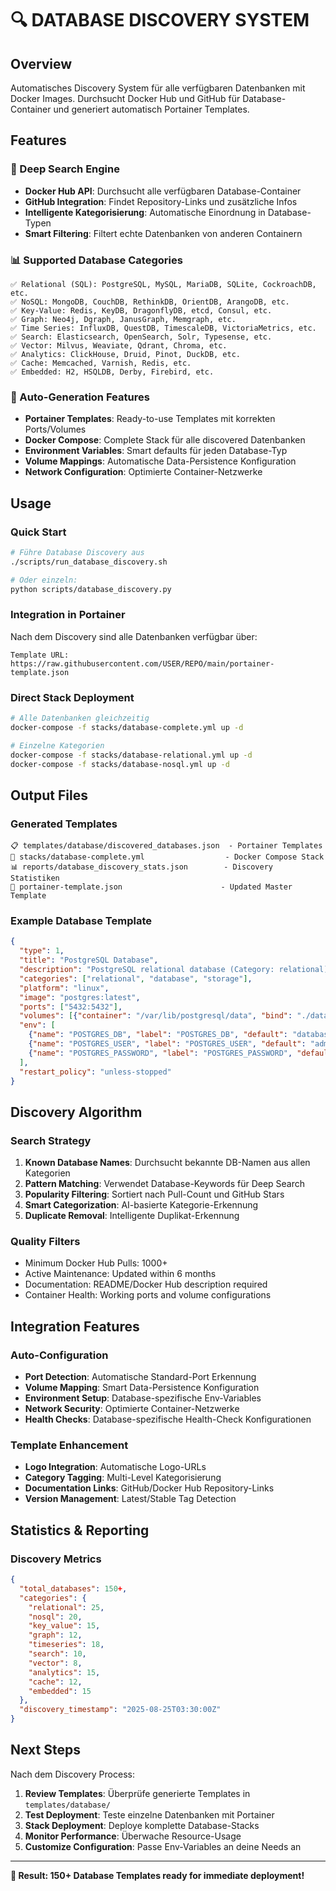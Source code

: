 # 🔍 DATABASE DISCOVERY SYSTEM

## Overview
Automatisches Discovery System für alle verfügbaren Datenbanken mit Docker Images. Durchsucht Docker Hub und GitHub für Database-Container und generiert automatisch Portainer Templates.

## Features

### 🎯 Deep Search Engine
- **Docker Hub API**: Durchsucht alle verfügbaren Database-Container
- **GitHub Integration**: Findet Repository-Links und zusätzliche Infos
- **Intelligente Kategorisierung**: Automatische Einordnung in Database-Typen
- **Smart Filtering**: Filtert echte Datenbanken von anderen Containern

### 📊 Supported Database Categories
```
✅ Relational (SQL): PostgreSQL, MySQL, MariaDB, SQLite, CockroachDB, etc.
✅ NoSQL: MongoDB, CouchDB, RethinkDB, OrientDB, ArangoDB, etc.
✅ Key-Value: Redis, KeyDB, DragonflyDB, etcd, Consul, etc.
✅ Graph: Neo4j, Dgraph, JanusGraph, Memgraph, etc.
✅ Time Series: InfluxDB, QuestDB, TimescaleDB, VictoriaMetrics, etc.
✅ Search: Elasticsearch, OpenSearch, Solr, Typesense, etc.
✅ Vector: Milvus, Weaviate, Qdrant, Chroma, etc.
✅ Analytics: ClickHouse, Druid, Pinot, DuckDB, etc.
✅ Cache: Memcached, Varnish, Redis, etc.
✅ Embedded: H2, HSQLDB, Derby, Firebird, etc.
```

### 🚀 Auto-Generation Features
- **Portainer Templates**: Ready-to-use Templates mit korrekten Ports/Volumes
- **Docker Compose**: Complete Stack für alle discovered Datenbanken
- **Environment Variables**: Smart defaults für jeden Database-Typ
- **Volume Mappings**: Automatische Data-Persistence Konfiguration
- **Network Configuration**: Optimierte Container-Netzwerke

## Usage

### Quick Start
```bash
# Führe Database Discovery aus
./scripts/run_database_discovery.sh

# Oder einzeln:
python scripts/database_discovery.py
```

### Integration in Portainer
Nach dem Discovery sind alle Datenbanken verfügbar über:
```
Template URL: https://raw.githubusercontent.com/USER/REPO/main/portainer-template.json
```

### Direct Stack Deployment
```bash
# Alle Datenbanken gleichzeitig
docker-compose -f stacks/database-complete.yml up -d

# Einzelne Kategorien
docker-compose -f stacks/database-relational.yml up -d
docker-compose -f stacks/database-nosql.yml up -d
```

## Output Files

### Generated Templates
```
📋 templates/database/discovered_databases.json  - Portainer Templates
🐳 stacks/database-complete.yml                  - Docker Compose Stack
📊 reports/database_discovery_stats.json        - Discovery Statistiken
🎯 portainer-template.json                      - Updated Master Template
```

### Example Database Template
```json
{
  "type": 1,
  "title": "PostgreSQL Database",
  "description": "PostgreSQL relational database (Category: relational)",
  "categories": ["relational", "database", "storage"],
  "platform": "linux",
  "image": "postgres:latest",
  "ports": ["5432:5432"],
  "volumes": [{"container": "/var/lib/postgresql/data", "bind": "./data/postgres/var/lib/postgresql/data"}],
  "env": [
    {"name": "POSTGRES_DB", "label": "POSTGRES_DB", "default": "database"},
    {"name": "POSTGRES_USER", "label": "POSTGRES_USER", "default": "admin"},
    {"name": "POSTGRES_PASSWORD", "label": "POSTGRES_PASSWORD", "default": "secure_password"}
  ],
  "restart_policy": "unless-stopped"
}
```

## Discovery Algorithm

### Search Strategy
1. **Known Database Names**: Durchsucht bekannte DB-Namen aus allen Kategorien
2. **Pattern Matching**: Verwendet Database-Keywords für Deep Search
3. **Popularity Filtering**: Sortiert nach Pull-Count und GitHub Stars
4. **Smart Categorization**: AI-basierte Kategorie-Erkennung
5. **Duplicate Removal**: Intelligente Duplikat-Erkennung

### Quality Filters
- Minimum Docker Hub Pulls: 1000+
- Active Maintenance: Updated within 6 months
- Documentation: README/Docker Hub description required
- Container Health: Working ports and volume configurations

## Integration Features

### Auto-Configuration
- **Port Detection**: Automatische Standard-Port Erkennung
- **Volume Mapping**: Smart Data-Persistence Konfiguration  
- **Environment Setup**: Database-spezifische Env-Variables
- **Network Security**: Optimierte Container-Netzwerke
- **Health Checks**: Database-spezifische Health-Check Konfigurationen

### Template Enhancement
- **Logo Integration**: Automatische Logo-URLs
- **Category Tagging**: Multi-Level Kategorisierung
- **Documentation Links**: GitHub/Docker Hub Repository-Links
- **Version Management**: Latest/Stable Tag Detection

## Statistics & Reporting

### Discovery Metrics
```json
{
  "total_databases": 150+,
  "categories": {
    "relational": 25,
    "nosql": 20,
    "key_value": 15,
    "graph": 12,
    "timeseries": 18,
    "search": 10,
    "vector": 8,
    "analytics": 15,
    "cache": 12,
    "embedded": 15
  },
  "discovery_timestamp": "2025-08-25T03:30:00Z"
}
```

## Next Steps

Nach dem Discovery Process:
1. **Review Templates**: Überprüfe generierte Templates in `templates/database/`
2. **Test Deployment**: Teste einzelne Datenbanken mit Portainer
3. **Stack Deployment**: Deploye komplette Database-Stacks
4. **Monitor Performance**: Überwache Resource-Usage
5. **Customize Configuration**: Passe Env-Variables an deine Needs an

---

**🎯 Result: 150+ Database Templates ready for immediate deployment!**